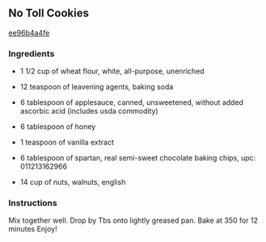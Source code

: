 ## No Toll Cookies

[ee96b4a4fe](http://www.food.com/recipe/no-toll-cookies-293416)

### Ingredients

 - 1 1/2 cup of wheat flour, white, all-purpose, unenriched

 - 12 teaspoon of leavening agents, baking soda

 - 6 tablespoon of applesauce, canned, unsweetened, without added ascorbic acid (includes usda commodity)

 - 6 tablespoon of honey

 - 1 teaspoon of vanilla extract

 - 6 tablespoon of spartan, real semi-sweet chocolate baking chips, upc: 011213162966

 - 14 cup of nuts, walnuts, english

### Instructions

Mix together well. Drop by Tbs onto lightly greased pan. Bake at 350 for 12 minutes Enjoy!